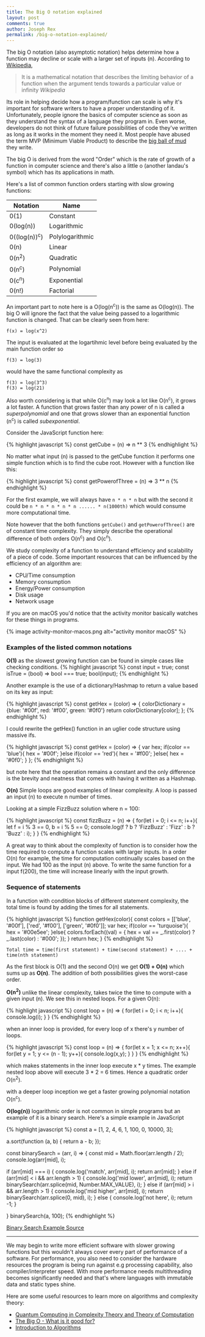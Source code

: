 ```yaml
---
title: The Big O notation explained
layout: post
comments: true
author: Joseph Rex
permalink: /big-o-notation-explained/
---
```


The big O notation (also asymptotic notation) helps determine how a function may decline or scale with a larger set of inputs (n). According to [Wikipedia][1],

> It is a mathematical notation that describes the limiting behavior of a function when the argument tends towards a particular value or infinity
> <cite>Wikipedia</cite>

<!--more-->
Its role in helping decide how a program/function can scale is why it's important for software writers to have a proper understanding of it. Unfortunately, people ignore the basics of computer science as soon as they understand the syntax of a language they program in. Even worse, developers do not think of future failure possibilities of code they've written as long as it works in the moment they need it. Most people have abused the term MVP (Minimum Viable Product) to describe the [big ball of mud][2] they write.

The big O is derived from the word "Order" which is the rate of growth of a function in computer science and there's also a little o (another landau's symbol) which has its applications in math.

Here's a list of common function orders starting with slow growing functions:

| Notation                | Name            |
|---                      | ---             |
| 0(1)                    | Constant        |
| 0(log(n))               | Logarithmic     |
| 0((log(n))<sup>c</sup>) | Polylogarithmic |
| 0(n)                    | Linear          |
| 0(n<sup>2</sup>)        | Quadratic       |
| 0(n<sup>c</sup>)        | Polynomial      |
| 0(c<sup>n</sup>)        | Exponential     |
| 0(n!)                   | Factorial       |

An important part to note here is a O(log(n<sup>c</sup>)) is the same as O(log(n)). The big O will ignore the fact that the value being passed to a logarithmic function is changed. That can be clearly seen from here:

```
f(x) = log(x^2)
```

The input is evaluated at the logartihmic level before being evaluated by the main function order so

```
f(3) = log(3)
```

would have the same functional complexity as

```
f(3) = log(3^3)
f(3) = log(21)
```

Also worth considering is that while O(c<sup>n</sup>) may look a lot like O(n<sup>c</sup>), it grows a lot faster. A function that grows faster than any power of n is called a *superpolynomial* and one that grows slower than an exponential function (n<sup>c</sup>) is called *subexponential*.

Consider the JavaScript function here:

{% highlight javascript %}
const getCube = (n) => n ** 3
{% endhighlight %}

No matter what input (n) is passed to the getCube function it performs one simple function which is to find the cube root. However with a function like this:

{% highlight javascript %}
const getPowerofThree = (n) => 3 ** n
{% endhighlight %}

For the first example, we will always have `n * n * n` but with the second it could be `n * n * n * n * n ...... * n(1000th)` which would consume more computational time.

Note however that the both functions `getCube()` and `getPowerofThree()` are of constant time complexity. They simply describe the operational difference of both orders O(n<sup>c</sup>) and O(c<sup>n</sup>).

We study complexity of a function to understand efficiency and scalability of a piece of code. Some important resources that can be influenced by the efficiency of an algorithm are:

- CPU/Time consumption
- Memory consumption
- Energy/Power consumption
- Disk usage
- Network usage

If you are on macOS you'd notice that the activity monitor basically watches for these things in programs.

{% image activity-monitor-macos.png alt="activity monitor macOS" %}

### Examples of the listed common notations
**O(1)** as the slowest growing function can be found in simple cases like checking conditions.
{% highlight javascript %}
const input = true;
const isTrue = (bool) => bool === true;
bool(input);
{% endhighlight %}

Another example is the use of a dictionary/Hashmap to return a value based on its key as input:

{% highlight javascript %}
const getHex = (color) => {
  colorDictionary = {blue: '#00f', red: '#f00', green: '#0f0'}
  return colorDictionary[color];
};
{% endhighlight %}

I could rewrite the getHex() function in an uglier code structure using massive ifs.

{% highlight javascript %}
const getHex = (color) => {
  var hex;
  if(color == 'blue'){
    hex = '#00f';
  }else if(color == 'red'){
    hex = '#f00';
  }else{
    hex = '#0f0';
  }
};
{% endhighlight %}

but note here that the operation remains a constant and the only difference is the brevity and neatness that comes with having it written as a Hashmap.

**O(n)** Simple loops are good examples of linear complexity. A loop is passed an input (n) to execute n number of times.

Looking at a simple FizzBuzz solution where n = 100:

{% highlight javascript %}
const fizzBuzz = (n) => {
  for(let i = 0; i <= n; i++){
    let f = i % 3 == 0, b = i % 5 == 0;
    console.log(f ? b ? 'FizzBuzz' : 'Fizz' : b ? 'Buzz' : i);
  }
}
{% endhighlight %}

A great way to think about the complexity of function is to consider how the time required to compute a function scales with larger inputs. In a order O(n) for example, the time for computation continually scales based on the input. We had 100 as the input (n) above. To write the same function for a input f(200), the time will increase linearly with the input growth.

### Sequence of statements
In a function with condition blocks of different statement complexity, the total time is found by adding the times for all statements.

{% highlight javascript %}
function getHex(color){
  const colors = [['blue', '#00f'], ['red', '#f00'], ['green', '#0f0']];
  var hex;
  if(color == 'turquoise'){
    hex = '#00e5ee';
  }else{
    colors.forEach((val) = {
      hex = val == _.first(color) ? _.last(color) : '#000';
    });
  }
  return hex;
}
{% endhighlight %}

```
Total time = time(first statement) + time(second statement) + .... + time(nth statement)
```

As the first block is O(1) and the second O(n) we get **O(1) + O(n)** which sums up as **O(n)**. The addition of both possibilities gives the worst-case order.

**O(n<sup>2</sup>)** unlike the linear complexity, takes twice the time to compute with a given input (n). We see this in nested loops. For a given O(n):

{% highlight javascript %}
const loop = (n) => {
  for(let i = 0; i < n; i++){
    console.log(i);
  }
}
{% endhighlight %}

when an inner loop is provided, for every loop of x there's y number of loops.

{% highlight javascript %}
const loop = (n) => {
  for(let x = 1; x <= n; x++){
    for(let y = 1; y <= (n - 1); y++){
      console.log(x,y);
    }
  }
}
{% endhighlight %}

which makes statements in the inner loop execute x * y times. The example nested loop above will execute 3 * 2 = 6 times. Hence a quadratic order O(n<sup>2</sup>).

with a deeper loop inception we get a faster growing polynomial notation O(n<sup>c</sup>).

**O(log(n))** logarithmic order is not common in simple programs but an example of it is a binary search. Here's a simple example in JavaScript

{% highlight javascript %}
const a = [1, 2, 4, 6, 1, 100, 0, 10000, 3];

a.sort(function (a, b) {
  return a - b;
});

const binarySearch = (arr, i) => {
  const mid = Math.floor(arr.length / 2);
  console.log(arr[mid], i);

  if (arr[mid] === i) {
    console.log('match', arr[mid], i);
    return arr[mid];
  } else if (arr[mid] < i && arr.length > 1) {
    console.log('mid lower', arr[mid], i);
    return binarySearch(arr.splice(mid, Number.MAX_VALUE), i);
  } else if (arr[mid] > i && arr.length > 1) {
    console.log('mid higher', arr[mid], i);
    return binarySearch(arr.splice(0, mid), i);
  } else {
    console.log('not here', i);
    return -1;
  }

}
binarySearch(a, 100);
{% endhighlight %}

[Binary Search Example Source][6]

<hr>

We may begin to write more efficient software with slower growing functions but this wouldn't always cover every part of performance of a software. For performance, you also need to consider the hardware resources the program is being run against e.g processing capability, also compiler/interpreter speed. With more performance needs multithreading becomes significantly needed and that's where languages with immutable data and static types shine.

Here are some useful resources to learn more on algorithms and complexity theory:

- [Quantum Computing in Complexity Theory and Theory of Computation][3]
- [The Big O - What is it good for?][4]
- [Introduction to Algorithms][5]

[1]:https://en.wikipedia.org/wiki/Big_O_notation
[2]:https://en.wikipedia.org/wiki/Big_ball_of_mud
[3]:http://www.austinmohr.com/Work_files/complexity.pdf
[4]:http://www.perlmonks.org/?node_id=573138
[5]:https://www.amazon.com/Introduction-Algorithms-3rd-MIT-Press/dp/0262033844/ref=sr_1_1?ie=UTF8&qid=1486056079&sr=8-1&keywords=introduction+to+algorithms
[6]:http://stackoverflow.com/questions/22697936/binary-search-in-javascript
